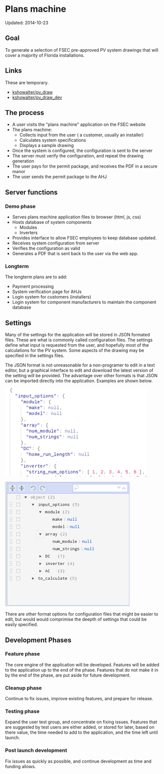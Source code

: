 # Plans machine
Updated: 2014-10-23

## Goal
To generate a selection of FSEC pre-approved PV system drawings that will cover a majority of Florida installations.

## Links
These are temporary.

* [kshowalter/pv_draw](http://fsec.ucf.edu/~kshowalter/pv_draw)
* [kshowalter/pv_draw_dev](http://fsec.ucf.edu/~kshowalter/pv_draw_dev)

## The process
* A user visits the "plans machine" application on the FSEC website
* The plans machine:
    * Collects input from the user ( a customer, usually an installer)
    * Calculates system specifications
    * Displays a sample drawing
* Once the system is configured, the configuration is sent to the server
* The server must verify the configuration, and repeat the drawing generation
* The user pays for the permit package, and receives the PDF in a secure manor
* The user sends the permit package to the AHJ

## Server functions

### Demo phase
* Serves plans machine application files to browser (html, js, css)
* Hosts database of system components
    * Modules
    * Inverters
* Provides interface to allow FSEC employees to keep database updated.
* Receives system configuration from server
* Verifies the configuration as valid
* Generates a PDF that is sent back to the user via the web app.

### Longterm
The longterm plans are to add:

* Payment processing
* System verification page for AHJs
* Login system for customers (installers)
* Login system for component manufacturers to maintain the component database

## Settings
Many of the settings for the application will be stored in JSON formated files.
These are what is commonly called configuration files. The settings define what input is requested from the user, and hopefully most of the calculations for the PV system. Some aspects of the drawing may be specified in the settings files.

The JSON format is not unreasonable for a non-programer to edit in a text editor, but a graphical interface to edit and download the latest version of the setting will be provided. The advantage over other formats is that JSON can be imported directly into the application.
Examples are shown below.

![Figure 1: JSON sample](doc/img/JSON_sample.png)

![Figure 2: JSON editor](doc/img/JSON_GUI.png)

There are other format options for configuration files that might be easier to edit, but would would comprimise the deepth of settings that could be easily specified.

## Development Phases

### Feature phase
The core engine of the application will be developed.
Features will be added to the application up to the end of the phase.
Features that do not make it in by the end of the phase, are put aside for future development.

### Cleanup phase
Continue to fix issues, improve existing features, and prepare for release.

### Testing phase
Expand the user test group, and concentrate on fixing issues. Features that are suggested by test users are either added, or stored for later, based on there value, the time needed to add to the application, and the time left until launch.

### Post launch development
Fix issues as quickly as possible, and continue development as time and funding allows.
